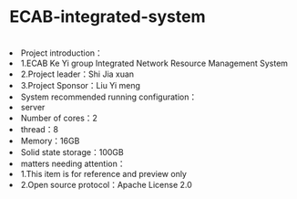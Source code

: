 # ECAB-integrated-system
<br>
<li>Project introduction：
<li>1.ECAB Ke Yi group Integrated Network Resource Management System
<li>2.Project leader：Shi Jia xuan
<li>3.Project Sponsor：Liu Yi meng
<li>System recommended running configuration：
<li>server
<li>Number of cores：2
<li>thread：8
<li>Memory：16GB
<li>Solid state storage：100GB
<br>
<li>matters needing attention：
<li>1.This item is for reference and preview only
<li>2.Open source protocol：Apache License 2.0
